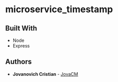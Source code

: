 # microservice_timestamp

## Built With

- Node
- Express

## Authors

- **Jovanovich Cristian** - [JovaCM](https://github.com/cristianjova)
